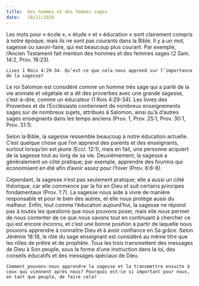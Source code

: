 ```yaml
---
title:  Des hommes et des femmes sages
date:   18/11/2020
---
```


Les mots pour « école », « étude » et « éducation » sont clairement compris à notre époque, mais ils ne sont pas courants dans la Bible. Il y a un mot, sagesse ou savoir-faire, qui est beaucoup plus courant. Par exemple, l’Ancien Testament fait mention des hommes et des femmes sages (2 Sam. 14:2, Prov. 16:23).

`Lisez 1 Rois 4:29-34. Qu’est-ce que cela nous apprend sur l’importance de la sagesse?`

Le roi Salomon est considéré comme un homme très sage qui a parlé de la vie animale et végétale et a dit des proverbes avec une grande sagesse, c’est-à-dire, comme un éducateur (1 Rois 4:29-34). Les livres des Proverbes et de l’Ecclésiaste contiennent de nombreux enseignements sages sur de nombreux sujets, attribués à Salomon, ainsi qu’à d’autres sages enseignants dans les temps anciens (Prov. 1, Prov. 25:1, Prov. 30:1, Prov. 31:1).

Selon la Bible, la sagesse ressemble beaucoup à notre éducation actuelle. C’est quelque chose que l’on apprend des parents et des enseignants, surtout lorsqu’on est jeune (Eccl. 12:1), mais en fait, une personne acquiert de la sagesse tout au long de sa vie. Deuxièmement, la sagesse a généralement un côté pratique; par exemple, apprendre des fourmis qui économisent en été afin d’avoir assez pour l’hiver (Prov. 6:6-8).

Cependant, la sagesse n’est pas seulement pratique; elle a aussi un côté théorique, car elle commence par la foi en Dieu et suit certains principes fondamentaux (Prov. 1:7). La sagesse nous aide à vivre de manière responsable et pour le bien des autres, et elle nous protège aussi du malheur. Enfin, tout comme l’éducation aujourd’hui, la sagesse ne répond pas à toutes les questions que nous pouvons poser, mais elle nous permet de nous contenter de ce que nous savons tout en continuant à chercher ce qui est encore inconnu, et c’est une bonne position à partir de laquelle nous pouvons apprendre à connaitre Dieu et à avoir confiance en Sa grâce. Selon Jérémie 18:18, le rôle du sage enseignant est considéré au même titre que les rôles de prêtre et de prophète. Tous les trois transmettent des messages de Dieu à Son peuple, sous la forme d’une instruction dans la loi, des conseils éducatifs et des messages spéciaux de Dieu.

`Comment pouvons-nous apprendre la sagesse et la transmettre ensuite à ceux qui viennent après nous? Pourquoi est-ce si important pour nous, en tant que peuple, de faire cela?`